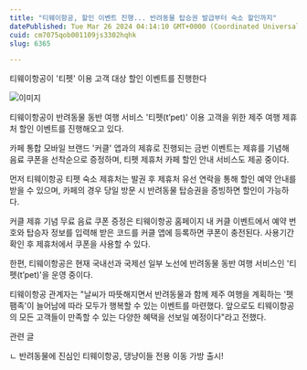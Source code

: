 ```yaml
---
title: "티웨이항공, 할인 이벤트 진행... 반려동물 탑승권 발급부터 숙소 할인까지"
datePublished: Tue Mar 26 2024 04:14:10 GMT+0000 (Coordinated Universal Time)
cuid: cm7075qob001109js3302hqhk
slug: 6365

---
```



티웨이항공이 '티펫' 이용 고객 대상 할인 이벤트를 진행한다

![이미지](https://cdn.hashnode.com/res/hashnode/image/upload/v1739261109605/de94a298-057b-4d5d-b718-71e18b464a28.png)

티웨이항공이 반려동물 동반 여행 서비스 '티펫(t’pet)' 이용 고객을 위한 제주 여행 제휴처 할인 이벤트를 진행해오고 있다.

카페 통합 모바일 브랜드 '커클' 앱과의 제휴로 진행되는 금번 이벤트는 제휴를 기념해 음료 쿠폰을 선착순으로 증정하며, 티펫 제휴처 카페 할인 안내 서비스도 제공 중이다.

먼저 티웨이항공 티펫 숙소 제휴처는 발권 후 제휴처 유선 연락을 통해 할인 예약 안내를 받을 수 있으며, 카페의 경우 당일 방문 시 반려동물 탑승권을 증빙하면 할인이 가능하다.

커클 제휴 기념 무료 음료 쿠폰 증정은 티웨이항공 홈페이지 내 커클 이벤트에서 예약 번호와 탑승자 정보를 입력해 받은 코드를 커클 앱에 등록하면 쿠폰이 충전된다. 사용기간 확인 후 제휴처에서 쿠폰을 사용할 수 있다.

한편, 티웨이항공은 현재 국내선과 국제선 일부 노선에 반려동물 동반 여행 서비스인 '티펫(t’pet)'을 운영 중이다.

티웨이항공 관계자는 "날씨가 따뜻해지면서 반려동물과 함께 제주 여행을 계획하는 '펫팸족'이 늘어남에 따라 모두가 행복할 수 있는 이벤트를 마련했다. 앞으로도 티웨이항공의 모든 고객들이 만족할 수 있는 다양한 혜택을 선보일 예정이다"라고 전했다.

관련 글

ㄴ 반려동물에 진심인 티웨이항공, 댕냥이들 전용 이동 가방 출시!